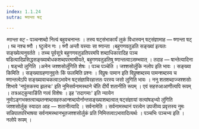 ```yaml
---
index: 1.1.24
sutra: ष्णान्ता षट्

---
```

_ष्णान्ता षट्_ - पञ्चन्शब्दो नित्यं बहुवचनान्तः । तस्य षट्संभाकार्यं लुकं विधास्यन् षट्संज्ञामाह — ष्णान्ता षट् । ष्च नश्च ष्णौ । ष्टुत्वेन णः । ष्णौ अन्तौ यस्याः सा ष्णान्ता ।बहुगणवतुडति सङ्ख्या॑ इत्यतः सङ्ख्येत्यनुवर्तते । तच्च पूर्वसूत्रे बहुगणवतुडतिपरमपि शब्दाधिकारादिह पञ्च षडित्यादिप्रसिद्धसङ्ख्याबोधकशब्दपरमाश्रीयते, बहुगणवतुडतिषु ष्णान्तत्वाऽसम्भवात् । तदाह — षान्तेत्यादिना । षड्भ्यो लुगिति ।अनेन जश्शसोर्लु॑गिति शेषः । पञ्च पञ्चेति । जश्शसोर्लुकि नलोप इति भावः । सङ्ख्या किमिति । सङ्ख्याग्रहणानुवृत्तेः किं फलमिति प्रश्नः । विप्रुषः पामान इति विप्रुष्शब्दस्य पामन्शब्दस्य च ष्णान्तत्वेऽपि सङ्ख्यावाचकत्वाऽभावेन षट्संज्ञाविरहात्ततः परस्य जसो लुगिति भावः । ननु शतशब्दाज्जश्शसोः शिभावे 'नपुंसकस्य झलचः' इति नुमिसर्वनामस्थाने चे॑ति दीर्घे शतानीति रूपम् । एवं सहरुआआणीत्यपि रूपम् । तत्रअट्कुप्वाङि॑ति णत्वं विशेषः । इह 'तदागमाः' इति न्यायेन नुमोऽङ्गभक्तत्वाच्छतन्शब्दसहरुआन्शब्दयोर्नान्तसङ्ख्याशब्दत्वात् षट्संज्ञायां सत्यांषड्भ्यो लु॑गिति जश्शसोर्लुक् स्यादत आह — शतानीत्यादि । सर्वनामेति । सर्वनामस्थानं परत्वेन उपजीव्य प्रवृत्तस्य नुमः सन्निपातपरिभाषया सर्वनामस्थानभूतजश्शसोर्लुकं प्रति निमित्तत्वाऽभावादित्यर्थः । पञ्चभिः पञ्चभ्य इति । नलोपे रूपम् । 